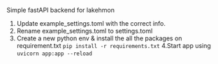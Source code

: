 Simple fastAPI backend for lakehmon
1. Update example_settings.toml with the correct info.
2. Rename example_settings.toml to settings.toml
3. Create a new python env & install the all the packages on requirement.txt `pip install -r requirements.txt`
4.Start app using `uvicorn app:app --reload`
